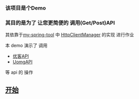### 该项目是个Demo

### 其目的是为了 让您更简便的 调用(Get/Post)API

其依靠于[my-spring-tool](https://github.com/Kloping/my-spring-tool)
中 [HttpClientManager](https://github.com/Kloping/my-spring-tool/blob/master/src/main/java/io/github/kloping/MySpringTool/interfaces/component/HttpClientManager.java)
的实现 进行作业

本 demo 演示了 调用

- [优客API](https://api.iyk0.com/)
- [UomgAPI](https://api.uomg.com/)

等 api 的 操作

## [开始](https://github.com/gdpl2112/CallApiBySpTool/tree/master/src/main/java/com/github/gdpl2112/cabs)
